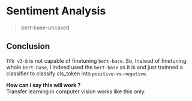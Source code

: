 # Sentiment Analysis
> bert-base-uncased

## Conclusion
`TPU v3-8` is not capable of finetuning `bert-base`.
So, Instead of finetuning whole `bert-base`, I indeed used the `bert-base` as it is and just trainned a classifier to classify cls_token into `positive-vs-negative`.

**How can i say this will work ?**\
Transfer learning in computer vision works like this only.

